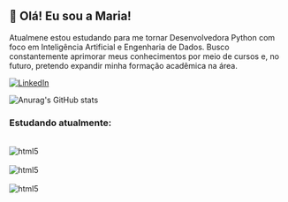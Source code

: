## 👋 Olá! Eu sou a Maria!
Atualmene estou estudando para me tornar Desenvolvedora Python com foco em Inteligência Artificial e Engenharia de Dados. Busco constantemente aprimorar meus conhecimentos por meio de cursos e, no futuro, pretendo expandir minha formação acadêmica na área.


[![LinkedIn](https://img.shields.io/badge/LinkedIn-0077B5?style=for-the-badge&logo=linkedin&logoColor=white)](https://www.linkedin.com/in/maria-eduarda-corr%C3%AAa-544725279/)

![Anurag's GitHub stats](https://github-readme-stats.vercel.app/api?username=anuraghazra&show_icons=true&theme=tokyonight)

### Estudando atualmente:
<div style="display: inline_block."><br/>
    <img align="center" alt="html5" src="https://img.shields.io/badge/Python-3776AB?style=for-the-badge&logo=python&logoColor=white">
</div>

<div style="display: inline_block."><br/>
    <img align="center" alt="html5" src="https://img.shields.io/badge/PostgreSQL-316192?style=for-the-badge&logo=postgresql&logoColor=white">
</div>

<div style="display: inline_block."><br/>
    <img align="center" alt="html5" src="https://img.shields.io/badge/MySQL-005C84?style=for-the-badge&logo=mysql&logoColor=white">
</div>


